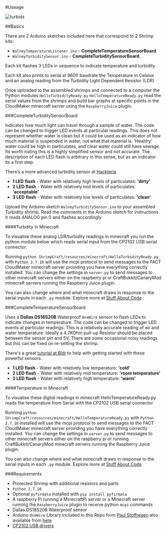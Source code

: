 #Useage

![turbids](https://cloud.githubusercontent.com/assets/128456/11256612/c9be04be-8e44-11e5-80ba-bb4769f943f6.png)

##Basics

There are 2 Arduino sketches included here that correspond to 2 Shrimp kits:

 * `WalneyTemperatureListener.ino` - **CompleteTemperatureSensorBoard**
 * `WalneyTurbiditySensor.ino` - **CompleteTurbiditySensorBoard**

Each kit flashes 3 LEDs in sequence to indicate temperature and turbidity

Each kit also prints to serial at 9600 baudrate the Temperature in Celsius and an analog reading from the Turbidity Light Dependent Resistor (LDR)

Once uploaded to the assembled shrimps and connected to a computer the Python modules `HelloTurbidityReady.py` `HelloTemperatureReady.py` read the serial values from the shrimps and build bar graphs at specific points in the CloudMaker minecraft server using the `RaspberryJuice` plugin.

###CompleteTurbiditySensorBoard

Indicates how much light can travel through a sample of water. The code can be changed to trigger LED events at particular readings. This does not represent whether water is clean but it could be used as an indicator of how much material is suspended in water, not what that material is. 'Healthy' water could be high in particulates, and clear water could still have sewage. Its worth noting this is a highly simplified sensor and not accurate. The description of each LED flash is arbitrary in this sense, but as an indicator its a first step.

There’s a more advanced turbidity sensor at [Hackteria](http://hackteria.org/wiki/index.php/DIY_turbidity_meters) 

 * **1 LED flash** - Water with relatively high levels of particulates: **'dirty'** 
 * **2 LED flash** - Water with relatively mid levels of particulates: **'acceptable'** 
 * **3 LED flash** - Water with relatively low levels of particulates: **'clean'**

Upload the Arduino sketch `WalneyTurbiditySensor.ino` to your assembled Turbidity shrimp. Read the comments in the Arduino sketch for instructions. It reads ANALOG pin 0 and flashes accordingly

####Turbdity in Minecraft

To visualise these analog LDR/turbidity readings in minecraft you run the python module below which reads serial input from the CP2102 USB serial connector. 

Running `python ShrimpCraft/resources/minecraft/HelloTurbidityReady.py` with `Python 2.7.10` will use the mcpi protocol to send messages to the FACT CloudMaker minecraft server providing you have everything correctly installed. You can change the settings in `server.py` to send messages to other minecraft servers either on the raspberry pi or CraftBukkit/CanaryMod minecraft servers running the Raspberry Juice plugin. 

You can also change where and what minecraft draws in response to the serial inputs in each `.py` module. Explore more at [Stuff About Code](http://www.stuffaboutcode.com/p/minecraft.html)

###CompleteTemperatureSensorBoard

Uses a **Dallas DS18S20B** Waterproof `OneWire` sensor to flash LEDs to indicate changes in temperature. The code can be changed to trigger LED events at particular readings. This is a relatively accurate reading of air and water temperature. Ideally a 4.7KOhm pull-up Resistor should be placed between the sensor pin and 5V. There are some occasional noisy readings but this can be fixed on re-setting the shrimp.

There's a great [tutorial at Bldr](http://bildr.org/2011/07/ds18b20-arduino/) to help with getting started with these powerful sensors.

 * **1 LED flash** - Water with relatively low temperature: **'cold'** 
 * **2 LED flash** - Water with relatively mid temperature: **'room temperature'** 
 * **3 LED flash** - Water with relatively high temperature: **'warm'**

####Temperature in Minecraft

To visualise these digital readings in minecraft HelloTemperatureReady.py reads the temperature from Serial with the CP2102 USB serial connector 

Running `python ShrimpCraft/resources/minecraft/HelloTemperatureReady.py` with `Python 2.7.10` installed will use the mcpi protocol to send messages to the FACT CloudMaker minecraft server providing you have everything correctly installed. You can change the settings in `server.py` to send messages to other minecraft servers either on the raspberry pi or running CraftBukkit/CanaryMod minecraft servers running the Raspberry Juice plugin. 

You can also change where and what minecraft draws in response to the serial inputs in each `.py` module. Explore more at [Stuff About Code](http://www.stuffaboutcode.com/p/minecraft.html)

###Requirements

 * Protected Shrimp with additional resistors and parts
 * `Python 2.7.10`
 * Optional `pyfirmata` installed with `pip install pyfirmata`
 * A raspberry Pi running a MinecraftPi server or a Minecraft server running the `RaspberryJuice` plugin to receive python `mcpi` commands
 * Dallas DS18S20B Waterproof sensor
 * Arduino `OneWire` Library included in this Repo from [Paul Stoffregen](http://www.pjrc.com/teensy/td_libs_OneWire.html) also available from [here](http://playground.arduino.cc/Learning/OneWire)
 * [CP2102 USB drivers](http://shrimping.it/drivers/cp2102/) 


